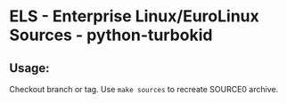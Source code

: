 # ELS - Enterprise Linux/EuroLinux Sources - python-turbokid
 
## Usage:
  Checkout branch or tag. Use `make sources` to recreate  SOURCE0 archive.
